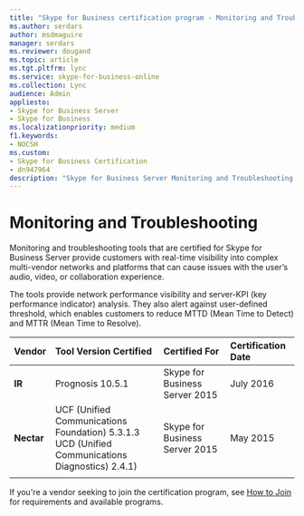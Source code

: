 ```yaml
---
title: "Skype for Business certification program - Monitoring and Troubleshooting"
ms.author: serdars
author: msdmaguire
manager: serdars
ms.reviewer: dougand
ms.topic: article
ms.tgt.pltfrm: lync
ms.service: skype-for-business-online
ms.collection: Lync
audience: Admin
appliesto:
- Skype for Business Server
- Skype for Business 
ms.localizationpriority: medium
f1.keywords:
- NOCSH
ms.custom:
- Skype for Business Certification
- dn947964
description: "Skype for Business Server Monitoring and Troubleshooting tools provides real-time visibility into complex multi-vendor networks and platforms that can cause issues with the user’s audio, video, or collaboration experience."
---
```


# Monitoring and Troubleshooting
Monitoring and troubleshooting tools that are certified for Skype for Business Server provide customers with real-time visibility into complex multi-vendor networks and platforms that can cause issues with the user’s audio, video, or collaboration experience. 

The tools provide network performance visibility and server-KPI (key performance indicator) analysis. They also alert against user-defined threshold, which enables customers to reduce MTTD (Mean Time to Detect) and MTTR (Mean Time to Resolve).


|Vendor  |Tool Version Certified |Certified For |Certification Date  |
|:---  |:--- |:--- |:--- |
|**IR** |Prognosis 10.5.1 | Skype for Business Server 2015|July 2016|
|**Nectar**|UCF (Unified Communications Foundation) 5.3.1.3 <br>UCD (Unified Communications Diagnostics) 2.4.1)|Skype for Business Server 2015|May 2015 |
|     |         |         |         |


If you're a vendor seeking to join the certification program, see [How to Join](how-to-join.md) for requirements and available programs.

